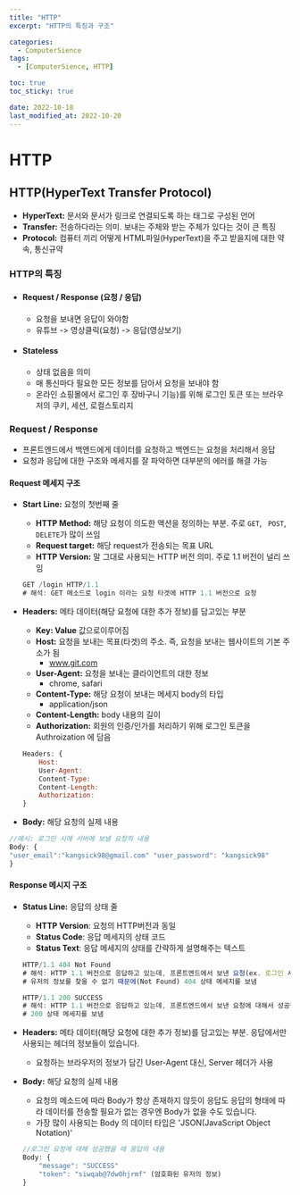 ```yaml
---
title: "HTTP"
excerpt: "HTTP의 특징과 구조"

categories:
  - ComputerSience
tags:
  - [ComputerSience, HTTP]

toc: true
toc_sticky: true

date: 2022-10-18
last_modified_at: 2022-10-20
---
```


# HTTP

## HTTP(HyperText Transfer Protocol)

- **HyperText:** 문서와 문서가 링크로 연결되도록 하는 태그로 구성된 언어
- **Transfer:** 전송하다라는 의미. 보내는 주체와 받는 주체가 있다는 것이 큰 특징
- **Protocol:** 컴퓨터 끼리 어떻게 HTML파일(HyperText)을 주고 받을지에 대한 약속, 통신규약

### HTTP의 특징

- #### Request / Response (요청 / 응답)

  - 요청을 보내면 응답이 와야함
  - 유튜브 -> 영상클릭(요청) -> 응답(영상보기)

- #### Stateless

  - 상태 없음을 의미
  - 매 통신마다 필요한 모든 정보를 담아서 요청을 보내야 함
  - 온라인 쇼핑몰에서 로그인 후 장바구니 기능)를 위해 로그인 토큰 또는 브라우저의 쿠키, 세션, 로컬스토리지

### Request / Response

- 프론트엔드에서 백앤드에게 데이터를 요청하고 백엔드는 요청을 처리해서 응답
- 요청과 응답에 대한 구조와 메세지를 잘 파악하면 대부분의 에러를 해결 가능

#### Request 메세지 구조

- **Start Line:** 요청의 첫번째 줄

  - **HTTP Method:** 해당 요청이 의도한 액션을 정의하는 부분. 주로 `GET`, ` POST`, `DELETE`가 많이 쓰임
  - **Request target:** 해당 request가 전송되는 목표 URL
  - **HTTP Version:** 말 그대로 사용되는 HTTP 버전 의미. 주로 1.1 버전이 널리 쓰임

  ```js
  GET /login HTTP/1.1
  # 해석: GET 메소드로 login 이라는 요청 타겟에 HTTP 1.1 버전으로 요청
  ```

- **Headers:** 메타 데이터(해당 요청에 대한 추가 정보)를 담고있는 부분

  - **Key: Value** 값으로이루어짐
  - **Host:** 요청을 보내는 목표(타겟)의 주소. 즉, 요청을 보내는 웹사이트의 기본 주소가 됨
    - www.git.com
  - **User-Agent:** 요청을 보내는 클라이언트의 대한 정보
    - chrome, safari
  - **Content-Type:** 해당 요청이 보내는 메세지 body의 타입
    - application/json
  - **Content-Length:** body 내용의 길이
  - **Authorization:** 회원의 인증/인가를 처리하기 위해 로그인 토큰을 Authroization 에 담음

  ```js
  Headers: {
      Host:
      User-Agent:
      Content-Type:
      Content-Length:
      Authorization:
  }
  ```

- **Body:** 해당 요청의 실제 내용

```js
//예시: 로그인 시에 서버에 보낼 요청의 내용
Body: {
"user_email":"kangsick98@gmail.com" "user_password": "kangsick98"
}
```

#### Response 메시지 구조

- **Status Line:** 응답의 상태 줄

  - **HTTP Version**: 요청의 HTTP버전과 동일
  - **Status Code**: 응답 메세지의 상태 코드
  - **Status Text**: 응답 메세지의 상태를 간략하게 설명해주는 텍스트

  ```js
  HTTP/1.1 404 Not Found
  # 해석: HTTP 1.1 버전으로 응답하고 있는데, 프론트엔드에서 보낸 요청(ex. 로그인 시도)에 대해서
  # 유저의 정보를 찾을 수 없기 때문에(Not Found) 404 상태 메세지를 보냄

  HTTP/1.1 200 SUCCESS
  # 해석: HTTP 1.1 버전으로 응답하고 있는데, 프론트엔드에서 보낸 요청에 대해서 성공했기 때문에
  # 200 상태 메세지를 보냄
  ```

- **Headers:** 메타 데이터(해당 요청에 대한 추가 정보)를 담고있는 부분. 응답에서만 사용되는 헤더의 정보들이 있습니다.

  - 요청하는 브라우저의 정보가 담긴 User-Agent 대신, Server 헤더가 사용

- **Body:** 해당 요청의 실제 내용

  - 요청의 메소드에 따라 Body가 항상 존재하지 않듯이 응답도 응답의 형태에 따라 데이터를 전송할 필요가 없는 경우엔 Body가 없을 수도 있습니다.
  - 가장 많이 사용되는 Body 의 데이터 타입은 'JSON(JavaScript Object Notation)'

  ```js
  //로그인 요청에 대해 성공했을 때 응답의 내용
  Body: {
      "message": "SUCCESS"
      "token": "siwqab@7dw0hjrmf" (암호화된 유저의 정보)
  }
  ```
